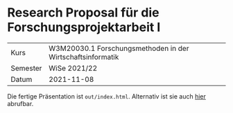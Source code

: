 # Research Proposal für die Forschungsprojektarbeit I

<table>
  <tr>
    <td>Kurs</td>
    <td>W3M20030.1 Forschungsmethoden in der Wirtschaftsinformatik</td>
  </tr>
  <tr>
    <td>Semester</td>
    <td>WiSe 2021/22</td>
  </tr>
  <tr>
    <td>Datum</td>
    <td>2021-11-08</td>
  </tr>
<table>

Die fertige Präsentation ist `out/index.html`. Alternativ ist sie auch [hier](https://kevinsieverding.github.io/dhbw-w3m200301-research-proposal-prementation) abrufbar.
